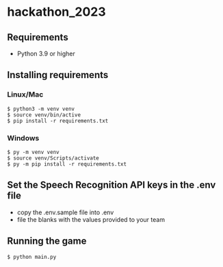 # hackathon_2023

## Requirements
 - Python 3.9 or higher

## Installing requirements
### Linux/Mac
```
$ python3 -m venv venv
$ source venv/bin/active
$ pip install -r requirements.txt
```
### Windows
```
$ py -m venv venv
$ source venv/Scripts/activate
$ py -m pip install -r requirements.txt
```
## Set the Speech Recognition API keys in the .env file
- copy the .env.sample file into .env
- file the blanks with the values provided to your team

## Running the game
`$ python main.py`